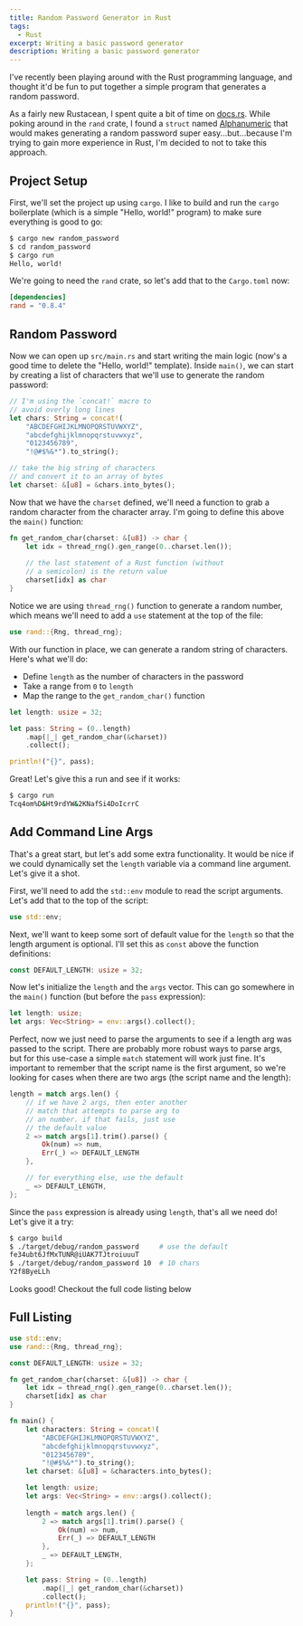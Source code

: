 ```yaml
---
title: Random Password Generator in Rust
tags:
  - Rust
excerpt: Writing a basic password generator
description: Writing a basic password generator
---
```


I've recently been playing around with the Rust programming language, and thought it'd be fun to put together a simple program that generates a random password.

As a fairly new Rustacean, I spent quite a bit of time on [docs.rs](https://docs.rs/). While poking around in the `rand` crate, I found a `struct` named [Alphanumeric](https://docs.rs/rand/latest/rand/distributions/struct.Alphanumeric.html) that would makes generating a random password super easy...but...because I'm trying to gain more experience in Rust, I'm decided to not to take this approach.

## Project Setup

First, we'll set the project up using `cargo`. I like to build and run the `cargo` boilerplate (which is a simple "Hello, world!" program) to make sure everything is good to go:
```bash
$ cargo new random_password
$ cd random_password
$ cargo run
Hello, world!
```

We're going to need the `rand` crate, so let's add that to the `Cargo.toml` now:
```toml
[dependencies]
rand = "0.8.4"
```

## Random Password

Now we can open up `src/main.rs` and start writing the main logic (now's a good time to delete the "Hello, world!" template). Inside `main()`, we can start by creating a list of characters that we'll use to generate the random password:
```rust
// I'm using the `concat!` macro to 
// avoid overly long lines
let chars: String = concat!(
    "ABCDEFGHIJKLMNOPQRSTUVWXYZ",
    "abcdefghijklmnopqrstuvwxyz",
    "0123456789",
    "!@#$%&*").to_string();

// take the big string of characters
// and convert it to an array of bytes
let charset: &[u8] = &chars.into_bytes();
```

Now that we have the `charset` defined, we'll need a function to grab a random character from the character array. I'm going to define this above the `main()` function:
```rust
fn get_random_char(charset: &[u8]) -> char {
    let idx = thread_rng().gen_range(0..charset.len());
    
    // the last statement of a Rust function (without
    // a semicolon) is the return value
    charset[idx] as char
}
```

Notice we are using `thread_rng()` function to generate a random number, which means we'll need to add a `use` statement at the top of the file:
```rust
use rand::{Rng, thread_rng};
```

With our function in place, we can generate a random string of characters. Here's what we'll do:
* Define `length` as the number of characters in the password
* Take a range from `0` to `length`
* Map the range to the `get_random_char()` function

```rust
let length: usize = 32;

let pass: String = (0..length)
    .map(|_| get_random_char(&charset))
    .collect();

println!("{}", pass);
```

Great! Let's give this a run and see if it works:
```bash
$ cargo run
Tcq4om%D&Ht9rdYW&2KNafSi4DoIcrrC
```

## Add Command Line Args

That's a great start, but let's add some extra functionality. It would be nice if we could dynamically set the `length` variable via a command line argument. Let's give it a shot.

First, we'll need to add the `std::env` module to read the script arguments. Let's add that to the top of the script:
```rust
use std::env;
```

Next, we'll want to keep some sort of default value for the `length` so that the length argument is optional. I'll set this as `const` above the function definitions:
```rust
const DEFAULT_LENGTH: usize = 32;
```

Now let's initialize the `length` and the `args` vector. This can go somewhere in the `main()` function (but before the `pass` expression):
```rust
let length: usize;
let args: Vec<String> = env::args().collect();
```

Perfect, now we just need to parse the arguments to see if a length arg was passed to the script. There are probably more robust ways to parse args, but for this use-case a simple `match` statement will work just fine. It's important to remember that the script name is the first argument, so we're looking for cases when there are two args (the script name and the length):
```rust
length = match args.len() {
    // if we have 2 args, then enter another
    // match that attempts to parse arg to 
    // an number. if that fails, just use 
    // the default value
    2 => match args[1].trim().parse() {
        Ok(num) => num,
        Err(_) => DEFAULT_LENGTH
    },

    // for everything else, use the default
    _ => DEFAULT_LENGTH,
};
```

Since the `pass` expression is already using `length`, that's all we need do! Let's give it a try:
```bash
$ cargo build
$ ./target/debug/random_password     # use the default
fe34ubt6JfMxTUNR@iUAK7TJtroiuuuT
$ ./target/debug/random_password 10  # 10 chars
Y2f8ByeLLh
```

Looks good! Checkout the full code listing below

## Full Listing
```rust
use std::env;
use rand::{Rng, thread_rng};

const DEFAULT_LENGTH: usize = 32;

fn get_random_char(charset: &[u8]) -> char {
    let idx = thread_rng().gen_range(0..charset.len());
    charset[idx] as char
}

fn main() {
    let characters: String = concat!(
        "ABCDEFGHIJKLMNOPQRSTUVWXYZ",
        "abcdefghijklmnopqrstuvwxyz",
        "0123456789",
        "!@#$%&*").to_string();
    let charset: &[u8] = &characters.into_bytes();

    let length: usize;
    let args: Vec<String> = env::args().collect();
    
    length = match args.len() {
        2 => match args[1].trim().parse() {
            Ok(num) => num,
            Err(_) => DEFAULT_LENGTH
        },
        _ => DEFAULT_LENGTH,
    };

    let pass: String = (0..length)
        .map(|_| get_random_char(&charset))
        .collect();
    println!("{}", pass);
}
```